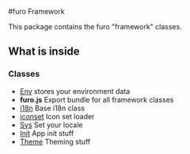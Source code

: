 #furo Framework


This package contains the furo "framework" classes. 


## What is inside

### Classes


- [Env](?t=Env) stores your environment data
- **furo.js** Export bundle for all framework classes
- [i18n](?t=i18n) Base i18n class
- [iconset](?t=Iconset) Icon set loader
- [Sys](?t=Sys) Set your locale
- [Init](?t=Init) App init stuff
- [Theme](?t=Theme) Theming stuff 
